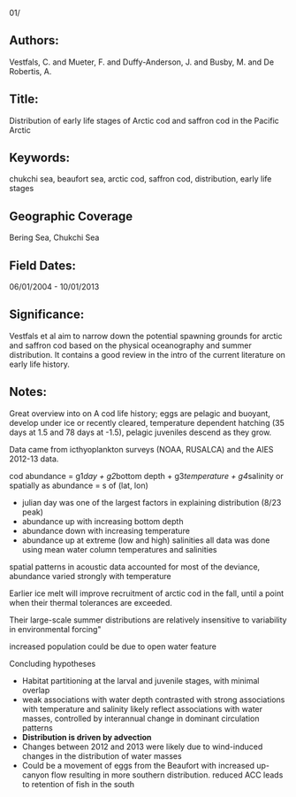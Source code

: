 01/
## Authors:
Vestfals, C. and Mueter, F. and Duffy-Anderson, J. and Busby, M. and De Robertis, A.
## Title:
Distribution of early life stages of Arctic cod and saffron cod in the Pacific Arctic
## Keywords:
chukchi sea, beaufort sea, arctic cod, saffron cod, distribution, early life stages
## Geographic Coverage
Bering Sea, Chukchi Sea
## Field Dates:
06/01/2004 - 10/01/2013
## Significance:
Vestfals et al aim to narrow down the potential spawning grounds for arctic and saffron cod based on the physical oceanography and summer distribution.  It contains a good review in the intro of the current literature on early life history.

## Notes:
Great overview into on A cod life history; eggs are pelagic and buoyant, develop under ice or recently cleared, temperature dependent hatching (35 days at 1.5 and 78 days at -1.5), pelagic juveniles descend as they grow.

Data came from icthyoplankton surveys (NOAA, RUSALCA) and the AIES 2012-13 data.

cod abundance = g1*day + g2*bottom depth + g3*temperature + g4*salinity
or spatially as abundance = s of (lat, lon)
- julian day was one of the largest factors in explaining distribution (8/23 peak)
- abundance up with increasing bottom depth
- abundance down with increasing temperature
- abundance up at extreme (low and high) salinities
all data was done using mean water column temperatures and salinities

spatial patterns in acoustic data accounted for most of the deviance, abundance varied strongly with temperature

Earlier ice melt will improve recruitment of arctic cod in the fall, until a point when their thermal tolerances are exceeded.

Their large-scale summer distributions are relatively insensitive to variability in environmental forcing"

increased population could be due to open water feature

Concluding hypotheses
* Habitat partitioning at the larval and juvenile stages, with minimal overlap
* weak associations with water depth contrasted with strong associations with temperature and salinity likely reflect associations with water masses, controlled by interannual change in dominant circulation patterns
* **Distribution is driven by advection**
* Changes between 2012 and 2013 were likely due to wind-induced changes in the distribution of water masses
* Could be a movement of eggs from the Beaufort with increased up-canyon flow resulting in more southern distribution.  reduced ACC leads to retention of fish in the south
